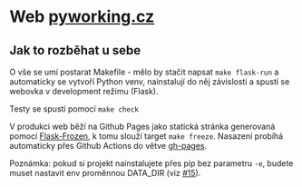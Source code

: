 Web [pyworking.cz](https://pyworking.cz/)
=========================================

Jak to rozběhat u sebe
----------------------

O vše se umí postarat Makefile - mělo by stačit napsat `make flask-run` a automaticky se vytvoří Python venv, nainstalují do něj závislosti a spustí se webovka v development režimu (Flask).

Testy se spustí pomocí `make check`

V produkci web běží na Github Pages jako statická stránka generovaná pomocí [Flask-Frozen](https://pythonhosted.org/Frozen-Flask/), k tomu slouží target `make freeze`. Nasazení probíhá automaticky přes Github Actions do větve [gh-pages](https://github.com/pyvec/pyworking.cz/tree/gh-pages).

Poznámka: pokud si projekt nainstalujete přes pip bez parametru `-e`, budete muset nastavit env proměnnou DATA_DIR (viz [#15](https://github.com/pyvec/pyworking.cz/issues/15)).

